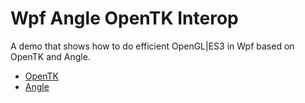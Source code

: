 
# Wpf Angle OpenTK Interop

A demo that shows how to do efficient OpenGL|ES3
in Wpf based on OpenTK and Angle.

- [OpenTK](https://github.com/opentk/opentk)
- [Angle](http://code.google.com/p/angleproject/)



